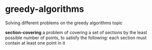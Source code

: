 # greedy-algorithms
Solving different problems on the greedy algorithms topic

<b>section-covering</b> a problem of covering a set of sections by the least possible number of points, to satisfy the following: each section must contain at least one point in it
